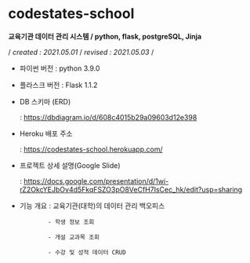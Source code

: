 # codestates-school
**교육기관 데이터 관리 시스템 / python, flask, postgreSQL, Jinja**

/ _created : 2021.05.01_ / _revised : 2021.05.03_ /


- 파이썬 버전 : python 3.9.0

- 플라스크 버전 : Flask 1.1.2

- DB 스키마 (ERD)

  : https://dbdiagram.io/d/608c4015b29a09603d12e398

- Heroku 배포 주소

  : https://codestates-school.herokuapp.com/

- 프로젝트 상세 설명(Google Slide) 

  : https://docs.google.com/presentation/d/1wi-rZ2OkcYEJbOv4d5FkqFSZO3pO8VeCfH7IsCec_hk/edit?usp=sharing

- 기능 개요 : 교육기관(대학)의 데이터 관리 백오피스 

              - 학생 정보 조회
              
              - 개설 교과목 조회
              
              - 수강 및 성적 데이터 CRUD
